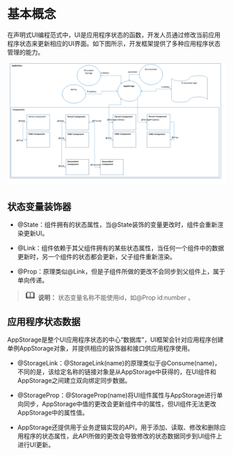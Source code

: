 # 基本概念

在声明式UI编程范式中，UI是应用程序状态的函数，开发人员通过修改当前应用程序状态来更新相应的UI界面。如下图所示，开发框架提供了多种应用程序状态管理的能力。


![](figures/CoreSpec_figures_state-mgmt-overview.png)


## 状态变量装饰器

- @State：组件拥有的状态属性，当@State装饰的变量更改时，组件会重新渲染更新UI。

- @Link：组件依赖于其父组件拥有的某些状态属性，当任何一个组件中的数据更新时，另一个组件的状态都会更新，父子组件重新渲染。

- @Prop：原理类似@Link，但是子组件所做的更改不会同步到父组件上，属于单向传递。
> ![icon-note.gif](public_sys-resources/icon-note.gif) **说明：**
> 状态变量名称不能使用id，如@Prop id:number 。


## 应用程序状态数据

AppStorage是整个UI应用程序状态的中心“数据库”，UI框架会针对应用程序创建单例AppStorage对象，并提供相应的装饰器和接口供应用程序使用。

- @StorageLink：@StorageLink(name)的原理类似于@Consume(name)，不同的是，该给定名称的链接对象是从AppStorage中获得的，在UI组件和AppStorage之间建立双向绑定同步数据。

- @StorageProp：@StorageProp(name)将UI组件属性与AppStorage进行单向同步，AppStorage中值的更改会更新组件中的属性，但UI组件无法更改AppStorage中的属性值。

- AppStorage还提供用于业务逻辑实现的API，用于添加、读取、修改和删除应用程序的状态属性，此API所做的更改会导致修改的状态数据同步到UI组件上进行UI更新。


